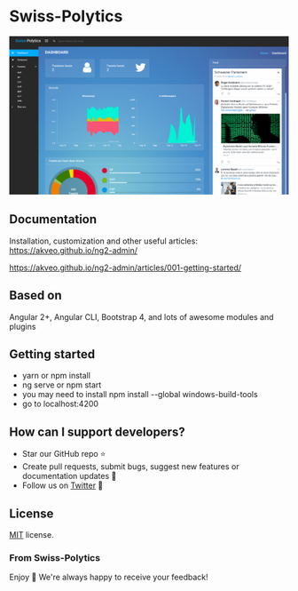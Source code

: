 # Swiss-Polytics

<img src="swiss-politics.PNG" width="600" alt="Dashboard"/></a>

## Documentation
Installation, customization and other useful articles: https://akveo.github.io/ng2-admin/

https://akveo.github.io/ng2-admin/articles/001-getting-started/

## Based on
Angular 2+, Angular CLI, Bootstrap 4, and lots of awesome modules and plugins

## Getting started
- yarn or npm install
- ng serve or npm start
- you may need to install npm install --global windows-build-tools
- go to localhost:4200

## How can I support developers?
- Star our GitHub repo :star:
- Create pull requests, submit bugs, suggest new features or documentation updates :wrench:
- Follow us on [Twitter](https://twitter.com/swiss_polytics) :feet:

## License
[MIT](LICENSE.txt) license.

### From Swiss-Polytics

Enjoy :metal:
We're always happy to receive your feedback!
